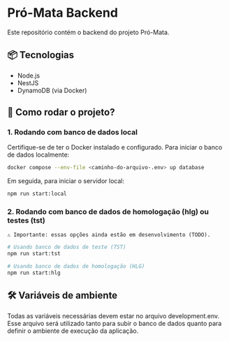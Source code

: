 # Pró-Mata Backend
Este repositório contém o backend do projeto Pró-Mata.

## 📦 Tecnologias
- Node.js
- NestJS
- DynamoDB (via Docker)

## 🚀 Como rodar o projeto?

### 1. Rodando com banco de dados local

Certifique-se de ter o Docker instalado e configurado. Para iniciar o banco de dados localmente:

```bash
docker compose --env-file <caminho-do-arquivo-.env> up database
```

Em seguida, para iniciar o servidor local:

```bash
npm run start:local
```

### 2. Rodando com banco de dados de homologação (hlg) ou testes (tst)

    ⚠️ Importante: essas opções ainda estão em desenvolvimento (TODO).

```bash
# Usando banco de dados de teste (TST)
npm run start:tst

# Usando banco de dados de homologação (HLG)
npm run start:hlg
```

## 🛠️ Variáveis de ambiente

Todas as variáveis necessárias devem estar no arquivo development.env. Esse arquivo será utilizado tanto para subir o banco de dados quanto para definir o ambiente de execução da aplicação.
